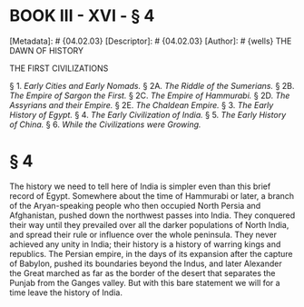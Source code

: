 # BOOK III - XVI - § 4
[Metadata]: # {04.02.03}
[Descriptor]: # {04.02.03}
[Author]: # {wells}
THE DAWN OF HISTORY

THE FIRST CIVILIZATIONS

§ 1. _Early Cities and Early Nomads._ § 2A. _The Riddle of the
Sumerians._ § 2B. _The Empire of Sargon the First._ § 2C. _The      Empire of
Hammurabi._ § 2D. _The Assyrians and their Empire._ § 2E.      _The Chaldean
Empire._ § 3. _The Early History of Egypt._ § 4. _The      Early Civilization
of India._ § 5. _The Early History of China._ §      6. _While the
Civilizations were Growing._

# § 4
The history we need to tell here of India is simpler even than this brief
record of Egypt. Somewhere about the time of Hammurabi or later, a branch of
the Aryan-speaking people who then occupied North Persia and Afghanistan,
pushed down the northwest passes into India. They conquered their way until
they prevailed over all the darker populations of North India, and spread their
rule or influence over the whole peninsula. They never achieved any unity in
India; their history is a history of warring kings and republics. The Persian
empire, in the days of its expansion after the capture of Babylon, pushed its
boundaries beyond the Indus, and later Alexander the Great marched as far as
the border of the desert that separates the Punjab from the Ganges valley. But
with this bare statement we will for a time leave the history of India.

